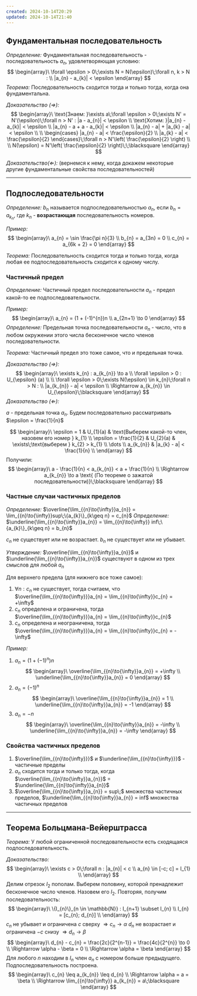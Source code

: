 ```yaml
---
created: 2024-10-14T20:29
updated: 2024-10-14T21:40
---
```

## Фундаментальная последовательность

*Определение:* Фундаментальная последовательность - последовательность $a_{n}$, удовлетворяющая условию:
$$
\begin{array}\
\forall \epsilon > 0\;\exists N = N(\epsilon)\;\forall n, k > N : \\
|a_{n} - a_{k}| < \epsilon
\end{array}
$$
*Теорема:* Последовательность сходится тогда и только тогда, когда она фундаментальна.

*Доказательство ($\Rightarrow$):* 
$$
\begin{array}\
\text{Знаем: }\exists a\;\forall \epsilon > 0\;\exists N' = N'(\epsilon)\;\forall n > N' : |a - a_{n}| < \epsilon \\
\text{Хотим: }|a_{n} - a_{k}| < \epsilon \\
|a_{n} - a + a - a_{k}| < \epsilon \\
|a_{n} - a| + |a_{k} - a| < \epsilon \\ 
\\
\begin{cases}
|a_{n} - a| < \frac{\epsilon}{2} \\
|a_{k} - a| < \frac{\epsilon}{2}
\end{cases}\;\forall n > N'\left( \frac{\epsilon}{2} \right) \\
 \\
N(\epsilon) = N'\left( \frac{\epsilon}{2} \right)\;\;\blacksquare
\end{array}
$$

*Доказательство($\Leftarrow$):* (вернемся к нему, когда докажем некоторые другие фундаментальные свойства последовательностей)

---

## Подпоследовательности

*Определение:* $b_{n}$ называется подпоследовательностью $a_{n}$, если $b_{n} = a_{k_{n}}$, где $k_{n}$ - **возрастающая** последовательность номеров.

*Пример:* 
$$
\begin{array}\
a_{n} = \sin \frac{\pi n}{3} \\
b_{n} = a_{3n} = 0 \\
c_{n} = a_{6k + 2} = 0
\end{array}
$$

*Теорема:* Последовательность сходится тогда и только тогда, когда любая ее подпоследовательность сходится к одному числу.

### Частичный предел

*Определение:* Частичный предел последовательности $a_{n}$ - предел какой-то ее подпоследовательности.

*Пример:* 
$$
\begin{array}\
a_{n} = (1 + (-1)^{n})n \\
a_{2n+1} \to 0
\end{array}
$$
*Определение:* Предельная точка последовательности $a_{n}$ - число, что в любом окружении этого числа бесконечное число членов последовательности.

*Теорема:* Частичный предел это тоже самое, что и предельная точка.

*Доказательство ($\Rightarrow$):*
$$
\begin{array}\
\exists k_{n} : a_{k_{n}} \to a \\
\forall \epsilon > 0 : U_{\epsilon} (a) \\
 \\
\forall \epsilon > 0\;\exists N(\epsilon) \in k_{n}\;\forall n > N : \\
|a_{k_{n}} - a| < \epsilon \\
\Rightarrow a_{k_{n}} \in U_{\epsilon}\;\blacksquare
\end{array}
$$
*Доказательство ($\Leftarrow$):*

$a$ - предельная точка $a_{n}$. Будем последовательно рассматривать $\epsilon = \frac{1}{n}$

$$
\begin{array}\
\epsilon = 1 & U_{1}(a) & \text{Выберем какой-то член, назовем его номер } k_{1} \\
\epsilon = \frac{1}{2} & U_{2}(a) & \exists\;\text{выберем } k_{2} > k_{1} \\
\dots \\
a_{k_{n}}  & |a_{k} - a| < \frac{1}{n} \\
\end{array}
$$
Получили:
$$
\begin{array}\
a - \frac{1}{n} < a_{k_{n}} < a + \frac{1}{n}  \\
\Rightarrow a_{k_{n}} \to a \text{ (По теореме о зажатой последовательности)}\;\blacksquare
\end{array}
$$

### Частные случаи частичных пределов

*Определение:* $\overline{\lim_{{n}\to{\infty}}a_{n}} = \lim_{{n}\to{\infty}}sup\;\{a_{k}\}_{k\geq n} = c_{n}$
*Определение:* $\underline{\lim_{{n}\to{\infty}}a_{n}} = \lim_{{n}\to{\infty}} inf\;\{a_{k}\}_{k\geq n} = b_{n}$

$c_{n}$ не существует или не возрастает.
$b_{n}$ не существует или не убывает.

*Утверждение:* $\overline{\lim_{{n}\to{\infty}}a_{n}}$ и $\underline{\lim_{{n}\to{\infty}}a_{n}}$ существуют в одном из трех смыслов для любой $a_{n}$

Для верхнего предела (для нижнего все тоже самое):

1. $\forall n : c_{n}$ не существует, тогда считаем, что $\overline{\lim_{{n}\to{\infty}}}a_{n} = \lim_{{n}\to{\infty}}c_{n} = +\infty$
2. $c_{n}$ определена и ограничена, тогда $\overline{\lim_{{n}\to{\infty}}}a_{n} = \lim_{{n}\to{\infty}}c_{n}$
3. $c_{n}$ определена и неограничена, тогда $\overline{\lim_{{n}\to{\infty}}}a_{n} = \lim_{{n}\to{\infty}}c_{n} = -\infty$

*Пример:* 

1. $a_{n} = (1 + (-1)^{n})n$
$$
\begin{array}\
\overline{\lim_{{n}\to{\infty}}a_{n}} = +\infty \\
\underline{\lim_{{n}\to{\infty}}a_{n}} = 0 
\end{array}
$$
2. $a_{n} = (-1)^{n}$
$$
\begin{array}\
\overline{\lim_{{n}\to{\infty}}a_{n}} = 1 \\
\underline{\lim_{{n}\to{\infty}}a_{n}} = -1
\end{array}
$$
3. $a_{n} = -n$
$$
\begin{array}\
\overline{\lim_{{n}\to{\infty}}a_{n}} = -\infty \\
\underline{\lim_{{n}\to{\infty}}a_{n}} = -\infty
\end{array}
$$

### Свойства частичных пределов

1. $\overline{\lim_{{n}\to{\infty}}}$ и $\underline{\lim_{{n}\to{\infty}}}$ - частичные пределы
2. $a_{n}$ сходится тогда и только тогда, когда  $\overline{\lim_{{n}\to{\infty}}a_{n}}$ = $\underline{\lim_{{n}\to{\infty}}a_{n}}$
3. $\overline{\lim_{{n}\to{\infty}}a_{n}} = sup\;$ множества частичных пределов, $\underline{\lim_{{n}\to{\infty}}a_{n}} = inf$ множества частичных пределов

---

## Теорема Больцмана-Вейерштрасса

*Теорема:* У любой ограниченной последовательности есть сходящаяся подпоследовательность.

*Доказательство:* 
$$
\begin{array}\
\exists c > 0\;\forall n : |a_{n}| < c \\
a_{n} \in [-c; c] = I_{1} \\
\end{array}
$$
Делим отрезок $I_{2}$ пополам. Выберем половину, которой пренадлежит бесконечное число членов. Назовем его $I_{2}$. Повторяя, получим последовательность:
$$
\begin{array}\
\{I_{n}\}_{n \in \mathbb{N}} : I_{n+1} \subset I_{n} \\
I_{n} = [c_{n}; d_{n}] \\
\end{array}
$$
$c_{n}$ не убывает и ограничена $c$ сверху $\Rightarrow c_{n} \to \alpha$
$d_{n}$ не возрастает и ограничена $-c$ снизу $\Rightarrow d_{n} \to \beta$
$$
\begin{array}\
d_{n} - c_{n} = \frac{2c}{2^{n-1}} = \frac{4c}{2^{n}} \to 0 \\
\Rightarrow \alpha - \beta = 0 \\
\Rightarrow \alpha = \beta
\end{array}
$$
Для любого $n$ находим в $I_{n}$ член $a_{n}$ c номером больше предыдущего. Подпоследовательность построена.
$$
\begin{array}\
c_{n} \leq a_{k_{n}} \leq d_{n} \\
\Rightarrow \alpha = a = \beta \\
\Rightarrow \lim_{{n}\to{\infty}} a_{k_{n}} = a\;\blacksquare
\end{array}
$$
